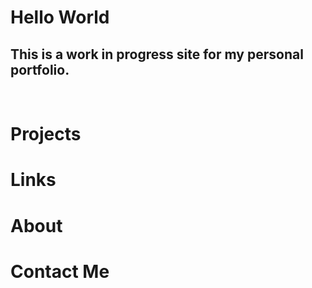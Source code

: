 # Hello World

## This is a work in progress site for my personal portfolio.
<br />

# Projects
# Links
# About
# Contact Me